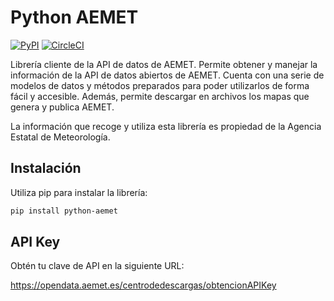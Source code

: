 # Python AEMET

[![PyPI](https://img.shields.io/pypi/v/python-aemet)](https://pypi.org/project/python-aemet)
[![CircleCI](https://circleci.com/gh/pablo-moreno/python-aemet.svg?style=svg)](https://circleci.com/gh/pablo-moreno/python-aemet)

Librería cliente de la API de datos de AEMET.
Permite obtener y manejar la información de la API de datos abiertos de AEMET.
Cuenta con una serie de modelos de datos y métodos preparados para poder
utilizarlos de forma fácil y accesible.
Además, permite descargar en archivos los mapas que genera y publica AEMET.

La información que recoge y utiliza esta librería es propiedad de la
Agencia Estatal de Meteorología.

## Instalación 


Utiliza pip para instalar la librería:

```bash
pip install python-aemet
```

## API Key

Obtén tu clave de API en la siguiente URL: 

https://opendata.aemet.es/centrodedescargas/obtencionAPIKey
